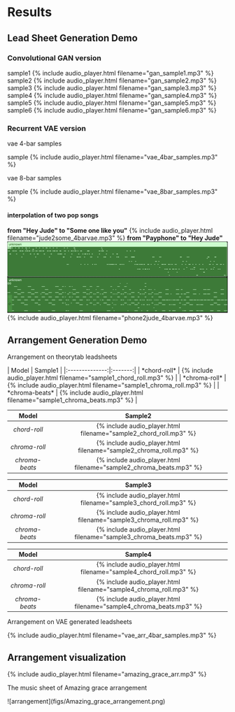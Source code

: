 # Results
## Lead Sheet Generation Demo
### Convolutional GAN version
sample1 {% include audio_player.html filename="gan_sample1.mp3" %}
sample2 {% include audio_player.html filename="gan_sample2.mp3" %}
sample3 {% include audio_player.html filename="gan_sample3.mp3" %}
sample4 {% include audio_player.html filename="gan_sample4.mp3" %}
sample5 {% include audio_player.html filename="gan_sample5.mp3" %}
sample6 {% include audio_player.html filename="gan_sample6.mp3" %}

### Recurrent VAE version
<p class="caption">vae 4-bar samples</p>
sample {% include audio_player.html filename="vae_4bar_samples.mp3" %}

<p class="caption">vae 8-bar samples</p>
sample {% include audio_player.html filename="vae_8bar_samples.mp3" %}

#### interpolation of two pop songs
**from "Hey Jude" to "Some one like you"**
{% include audio_player.html filename="jude2some_4barvae.mp3" %}
**from "Payphone" to "Hey Jude"**
![interp](figs/interpolation.png)
{% include audio_player.html filename="phone2jude_4barvae.mp3" %}



## Arrangement Generation Demo

<p class="caption">Arrangement on theorytab leadsheets</p>
| Model          | Sample1 |
|:--------------:|:-------:|
| *chord-roll*   | {% include audio_player.html filename="sample1_chord_roll.mp3" %} |
| *chroma-roll*  | {% include audio_player.html filename="sample1_chroma_roll.mp3" %} |
| *chroma-beats* | {% include audio_player.html filename="sample1_chroma_beats.mp3" %} |


| Model          | Sample2 |
|:--------------:|:-------:|
| *chord-roll*   | {% include audio_player.html filename="sample2_chord_roll.mp3" %} |
| *chroma-roll*  | {% include audio_player.html filename="sample2_chroma_roll.mp3" %} |
| *chroma-beats* | {% include audio_player.html filename="sample2_chroma_beats.mp3" %} |


| Model          | Sample3 |
|:--------------:|:-------:|
| *chord-roll*   | {% include audio_player.html filename="sample3_chord_roll.mp3" %} |
| *chroma-roll*  | {% include audio_player.html filename="sample3_chroma_roll.mp3" %} |
| *chroma-beats* | {% include audio_player.html filename="sample3_chroma_beats.mp3" %} |


| Model          | Sample4 |
|:--------------:|:-------:|
| *chord-roll*   | {% include audio_player.html filename="sample4_chord_roll.mp3" %} |
| *chroma-roll*  | {% include audio_player.html filename="sample4_chroma_roll.mp3" %} |
| *chroma-beats* | {% include audio_player.html filename="sample4_chroma_beats.mp3" %} |

<p class="caption">Arrangement on VAE generated leadsheets</p>
{% include audio_player.html filename="vae_arr_4bar_samples.mp3" %}

## Arrangement visualization
{% include audio_player.html filename="amazing_grace_arr.mp3" %}
<p class="caption">The music sheet of Amazing grace arrangement</p>
![arrangement](figs/Amazing_grace_arrangement.png)

